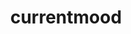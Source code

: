 ---
ee_id_show: '4365'
title: currentmood
url: currentmood1
live_url:
year: '2017'
venue: Independent Art Fair (w/ Triple Canopy)
state_country: New York
type:
dates:
wwwnews:
wwweblast:
pitch: "​Trade show style booth 4 my Triple Canopy edition (kinda my last Lisson show
  in a box)."
ps:
layout: shows
---